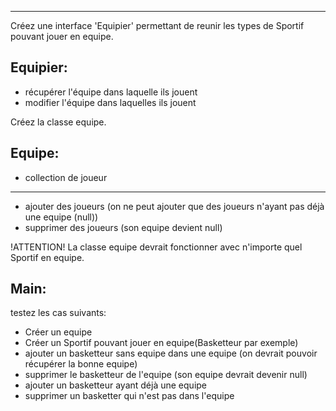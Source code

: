 --------------------------------------------------------------------------------------
Créez une interface 'Equipier' permettant de reunir les types de Sportif pouvant jouer en equipe.

Equipier:
---------
- récupérer l'équipe dans laquelle ils jouent
- modifier l'équipe dans laquelles ils jouent

Créez la classe equipe.

Equipe:
-------
- collection de joueur
-------
- ajouter des joueurs (on ne peut ajouter que
des joueurs n'ayant pas déjà une equipe (null))
- supprimer des joueurs (son equipe devient null)

!ATTENTION! La classe equipe devrait fonctionner avec n'importe quel Sportif en equipe.


Main:
-----

testez les cas suivants:

- Créer un equipe
- Créer un Sportif pouvant jouer en equipe(Basketteur par exemple)
- ajouter un basketteur sans equipe dans une equipe (on devrait pouvoir récupérer la bonne equipe)
- supprimer le basketteur de l'equipe (son equipe devrait devenir null)
- ajouter un basketteur ayant déjà une equipe
- supprimer un basketter qui n'est pas dans l'equipe